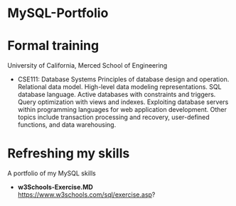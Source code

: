 # MySQL-Portfolio

# Formal training 
University of California, Merced School of Engineering 
- CSE111: Database Systems 
Principles of database design and operation. Relational data model. High-level data modeling representations. SQL database language. Active databases with constraints and triggers. Query optimization with views and indexes. Exploiting database servers within programming languages for web application development. Other topics include transaction processing and recovery, user-defined functions, and data warehousing.
# Refreshing my skills 
A portfolio of my MySQL skills

- **w3Schools-Exercise.MD** https://www.w3schools.com/sql/exercise.asp? 
